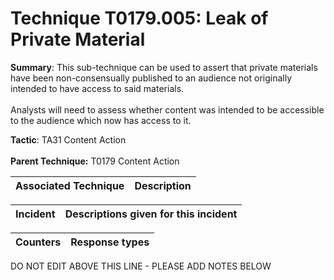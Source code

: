 # Technique T0179.005: Leak of Private Material

**Summary**: This sub-technique can be used to assert that private materials have been non-consensually published to an audience not originally intended to have access to said materials.<br><br>Analysts will need to assess whether content was intended to be accessible to the audience which now has access to it.

**Tactic**: TA31 Content Action <br><br>**Parent Technique:** T0179 Content Action


| Associated Technique | Description |
| --------- | ------------------------- |



| Incident | Descriptions given for this incident |
| -------- | -------------------- |



| Counters | Response types |
| -------- | -------------- |


DO NOT EDIT ABOVE THIS LINE - PLEASE ADD NOTES BELOW